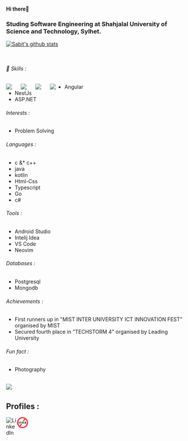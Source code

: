 #### Hi there👋

### Studing Software Engineering at Shahjalal University of Science and Technology, Sylhet.    

 [![Sabit's github stats](https://github-readme-stats.vercel.app/api?username=SIB61&show_icons=true&theme=dark)](https://github.com/anuraghazra/github-readme-stats)

<br/>
                                   
 ###### 🔭 Skills :                               
   <img align="Left" width="40px" src="https://cdn.jsdelivr.net/gh/devicons/devicon/icons/android/android-original.svg" />
   <img align="left" width="40px" src="https://cdn.jsdelivr.net/gh/devicons/devicon/icons/angularjs/angularjs-original.svg" />
   <img align="left" width="40px" src="https://cdn.jsdelivr.net/gh/devicons/devicon/icons/nestjs/nestjs-plain-wordmark.svg" />
   <img align="left" width="40px" src="https://cdn.jsdelivr.net/gh/devicons/devicon/icons/dotnetcore/dotnetcore-original.svg" />
                    
  - Angular
  - NestJs
  - ASP.NET

###### Interests :
  - Problem Solving
  
###### Languages :
  - c &* c++
  - java
  - kotlin
  - Html-Css
  - Typescript
  - Go
  - c#

###### Tools :
  - Android Studio
  - Intelij Idea
  - VS Code
  - Neovim
###### Databases :
  - Postgresql
  - Mongodb
###### Achievements :
   - First runners up in "MIST INTER UNIVERSITY ICT INNOVATION FEST" organised by MIST
   - Secured fourth place in "TECHSTORM 4" organised by Leading University

###### Fun fact : 
  - Photography
 <br/>
<img src="https://github-readme-stats.vercel.app/api/top-langs?username=SIB61&show_icons=true&theme=dark">
<br/>

## Profiles :
[<img align="left" alt="LinkedIn" width="30px" src="https://cdn.jsdelivr.net/gh/devicons/devicon/icons/linkedin/linkedin-original.svg" />][linkedin]
[<img align="left" alt="StopStalk" width="30px" src="https://github.com/SIB61/SIB61/blob/master/stopstalk.png" />][Stopstalk]
<br />

[linkedin]: https://www.linkedin.com/in/md-sabit-islam-bhuiya-55a7601ab/
[Stopstalk]: https://www.stopstalk.com/user/profile/sib

